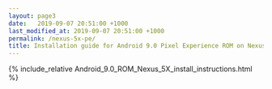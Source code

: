 ```yaml
---
layout: page3
date:   2019-09-07 20:51:00 +1000
last_modified_at: 2019-09-07 20:51:00 +1000
permalink: /nexus-5x-pe/
title: Installation guide for Android 9.0 Pixel Experience ROM on Nexus 5X
---
```


{% include_relative Android_9.0_ROM_Nexus_5X_install_instructions.html %}
